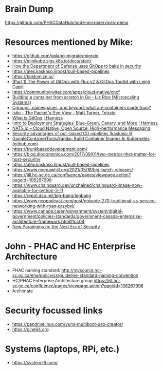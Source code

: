 # Brain Dump

https://github.com/PHACDataHub/node-microservices-demo


# Resources mentioned by Mike:
* https://github.com/golang-migrate/migrate
* https://minikube.sigs.k8s.io/docs/start/
* [How the Department of Defense uses GitOps to bake in security](https://www.youtube.com/watch?v=El1Eh-qaVKU)
* https://alex.kaskaso.li/post/pull-based-pipelines
* https://kustomize.io/
* [(Part 1) The Power of GitOps with Flux v2 & GitOps Toolkit with Leigh Capili](https://www.youtube.com/watch?v=0v5bjysXTL8)
* https://communityinviter.com/apps/cloud-native/cncf
* [Building a container from scratch in Go - Liz Rice (Microscaling Systems)](https://www.youtube.com/watch?v=Utf-A4rODH8)
* [Cgroups, namespaces, and beyond: what are containers made from?](https://www.youtube.com/watch?v=sK5i-N34im8)
* [Istio - The Packet's-Eye View - Matt Turner, Tetrate](https://www.youtube.com/watch?v=zJnYuFsLHfY)
* [What is GitOps | Harness](https://www.harness.io/blog/gitops)
* [Intro to Deployment Strategies: Blue-Green, Canary, and More | Harness](https://www.harness.io/blog/blue-green-canary-deployment-strategies)
* [NATS.io – Cloud Native, Open Source, High-performance Messaging](https://nats.io/)
* [Security advantages of pull-based CD pipelines (kaskaso.li)](https://alex.kaskaso.li/post/pull-based-pipelines)
* [GoogleContainerTools/kaniko: Build Container Images In Kubernetes (github.com)](https://github.com/GoogleContainerTools/kaniko)
* https://trunkbaseddevelopment.com/
* https://blog.diogomonica.com/2017/09/01/two-metrics-that-matter-for-host-security/
* https://alex.kaskaso.li/post/pull-based-pipelines
* https://www.geepawhill.org/2021/05/18/big-batch-releases/
* https://jill.hc-sc.gc.ca/confluence/pages/viewpage.action?pageId=106267998
* https://www.chainguard.dev/unchained/chainguard-image-now-available-for-python-3-11
* https://repo1.dso.mil/big-bang/bigbang
* https://www.gcppodcast.com/post/episode-270-traditional-vs-service-networking-with-ryan-przybyl/
* https://www.canada.ca/en/government/system/digital-government/policies-standards/government-canada-enterprise-architecture-framework.html#toc04
* [New Paradigms for the Next Era of Security](https://www.youtube.com/watch?v=VaE3jLPB4zU)


# John - PHAC and HC Enterprise Architecture
* PHAC naming standard: http://mysource.hc-sc.gc.ca/eng/policy/ss/guideline-standard-naming-convention
* HC/PHAC Enterprise Architecture group https://jill.hc-sc.gc.ca/confluence/pages/viewpage.action?pageId=106267998
* Archimate

# Security focussed links
* https://pendrivelinux.com/yumi-multiboot-usb-creator/
* https://pine64.org

# Systems (laptops, RPi, etc.)
* https://system76.com/
